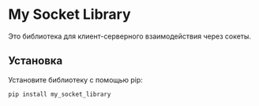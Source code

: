 # My Socket Library

Это библиотека для клиент-серверного взаимодействия через сокеты.

## Установка

Установите библиотеку с помощью pip:

```bash
pip install my_socket_library